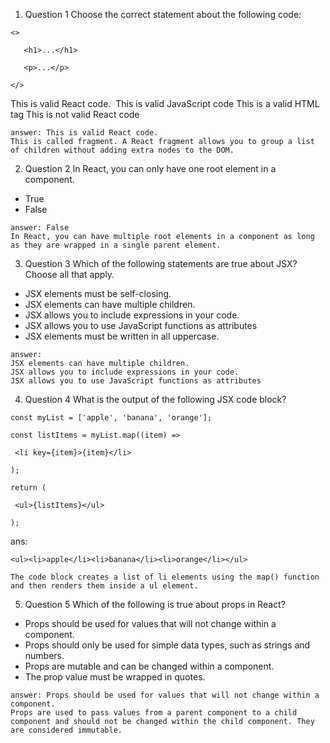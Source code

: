 1. Question 1 Choose the correct statement about the following code:
 ```
 <>

    <h1>...</h1>

    <p>...</p>

 </>
 ```
 This is valid React code. 
 This is valid JavaScript code
 This is a valid HTML tag
 This is not valid React code
 ```
 answer: This is valid React code.
 This is called fragment. A React fragment allows you to group a list of children without adding extra nodes to the DOM.
 ```
2. Question 2 In React, you can only have one root element in a component.
 - True
 - False
 ```
 answer: False
 In React, you can have multiple root elements in a component as long as they are wrapped in a single parent element.
 ```
3. Question 3 Which of the following statements are true about JSX?   Choose all that apply.
 - JSX elements must be self-closing.
 - JSX elements can have multiple children.
 - JSX allows you to include expressions in your code.
 - JSX allows you to use JavaScript functions as attributes
 - JSX elements must be written in all uppercase.
 ```
 answer:
 JSX elements can have multiple children.
 JSX allows you to include expressions in your code.
 JSX allows you to use JavaScript functions as attributes
 ```
4. Question 4 What is the output of the following JSX code block?
 ```
 const myList = ['apple', 'banana', 'orange'];

 const listItems = myList.map((item) =>

  <li key={item}>{item}</li>

 );

 return (

  <ul>{listItems}</ul>

 );
 ```
  ans:
  ```
  <ul><li>apple</li><li>banana</li><li>orange</li></ul>

  The code block creates a list of li elements using the map() function and then renders them inside a ul element.
  ```
5. Question 5 Which of the following is true about props in React?
 - Props should be used for values that will not change within a component.
 - Props should only be used for simple data types, such as strings and numbers.
 - Props are mutable and can be changed within a component.
 - The prop value must be wrapped in quotes.
 ```
 answer: Props should be used for values that will not change within a component.
 Props are used to pass values from a parent component to a child component and should not be changed within the child component. They are considered immutable.
 ```